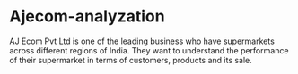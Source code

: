 # Ajecom-analyzation
AJ Ecom Pvt Ltd is one of the leading business who have supermarkets across different regions of India. They want to understand the performance of their supermarket in terms of customers, products and its sale.
